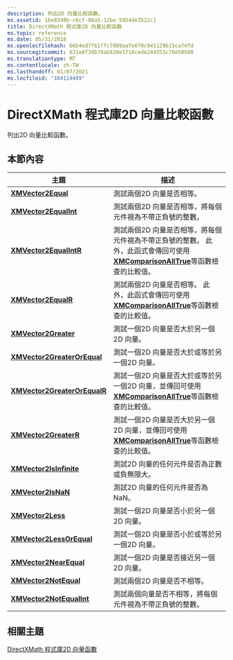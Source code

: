 ```yaml
---
description: 列出2D 向量比較函數。
ms.assetid: 16e8348b-c6cf-06a5-12be-5954de3522c1
title: DirectXMath 程式庫2D 向量比較函數
ms.topic: reference
ms.date: 05/31/2018
ms.openlocfilehash: 66b4ed7f61ffc7009aafe070c941129b15ca74fd
ms.sourcegitcommit: 831e8f3db78ab820e1710cede244553c70e50500
ms.translationtype: MT
ms.contentlocale: zh-TW
ms.lasthandoff: 01/07/2021
ms.locfileid: "104114489"
---
```

# <a name="directxmath-library-2d-vector-comparison-functions"></a>DirectXMath 程式庫2D 向量比較函數

列出2D 向量比較函數。

## <a name="in-this-section"></a>本節內容



| 主題                                                                   | 描述                                                                                                                                                                                                                                               |
|-------------------------------------------------------------------------|-----------------------------------------------------------------------------------------------------------------------------------------------------------------------------------------------------------------------------------------------------------|
| [**XMVector2Equal**](/windows/win32/api/directxmath/nf-directxmath-xmvector2equal)<br/>                     | 測試兩個2D 向量是否相等。<br/>                                                                                                                                                                                                        |
| [**XMVector2EqualInt**](/windows/win32/api/directxmath/nf-directxmath-xmvector2equalint)<br/>               | 測試兩個2D 向量是否相等，將每個元件視為不帶正負號的整數。<br/>                                                                                                                                                        |
| [**XMVector2EqualIntR**](/windows/win32/api/directxmath/nf-directxmath-xmvector2equalintr)<br/>             | 測試兩個2D 向量是否相等，將每個元件視為不帶正負號的整數。 此外，此函式會傳回可使用 [**XMComparisonAllTrue**](/windows/desktop/api/DirectXMath/nf-directxmath-xmcomparisonalltrue)等函數檢查的比較值。<br/> |
| [**XMVector2EqualR**](/windows/win32/api/directxmath/nf-directxmath-xmvector2equalr)<br/>                   | 測試兩個2D 向量是否相等。 此外，此函式會傳回可使用 [**XMComparisonAllTrue**](/windows/desktop/api/DirectXMath/nf-directxmath-xmcomparisonalltrue)等函數檢查的比較值。<br/>                                                 |
| [**XMVector2Greater**](/windows/win32/api/directxmath/nf-directxmath-xmvector2greater)<br/>                 | 測試一個2D 向量是否大於另一個2D 向量。<br/>                                                                                                                                                                                 |
| [**XMVector2GreaterOrEqual**](/windows/win32/api/directxmath/nf-directxmath-xmvector2greaterorequal)<br/>   | 測試一個2D 向量是否大於或等於另一個2D 向量。<br/>                                                                                                                                                                     |
| [**XMVector2GreaterOrEqualR**](/windows/win32/api/directxmath/nf-directxmath-xmvector2greaterorequalr)<br/> | 測試一個2D 向量是否大於或等於另一個2D 向量，並傳回可使用 [**XMComparisonAllTrue**](/windows/desktop/api/DirectXMath/nf-directxmath-xmcomparisonalltrue)等函數檢查的比較值。<br/>                                      |
| [**XMVector2GreaterR**](/windows/win32/api/directxmath/nf-directxmath-xmvector2greaterr)<br/>               | 測試一個2D 向量是否大於另一個2D 向量，並傳回可使用 [**XMComparisonAllTrue**](/windows/desktop/api/DirectXMath/nf-directxmath-xmcomparisonalltrue)等函數檢查的比較值。<br/>                                                  |
| [**XMVector2IsInfinite**](/windows/win32/api/directxmath/nf-directxmath-xmvector2isinfinite)<br/>           | 測試2D 向量的任何元件是否為正數或負無限大。<br/>                                                                                                                                                                   |
| [**XMVector2IsNaN**](/windows/win32/api/directxmath/nf-directxmath-xmvector2isnan)<br/>                     | 測試2D 向量的任何元件是否為 NaN。<br/>                                                                                                                                                                                           |
| [**XMVector2Less**](/windows/win32/api/directxmath/nf-directxmath-xmvector2less)<br/>                       | 測試一個2D 向量是否小於另一個2D 向量。<br/>                                                                                                                                                                                    |
| [**XMVector2LessOrEqual**](/windows/win32/api/directxmath/nf-directxmath-xmvector2lessorequal)<br/>         | 測試一個2D 向量是否小於或等於另一個2D 向量。<br/>                                                                                                                                                                        |
| [**XMVector2NearEqual**](/windows/win32/api/directxmath/nf-directxmath-xmvector2nearequal)<br/>             | 測試一個2D 向量是否接近另一個2D 向量。<br/>                                                                                                                                                                                         |
| [**XMVector2NotEqual**](/windows/win32/api/directxmath/nf-directxmath-xmvector2notequal)<br/>               | 測試兩個2D 向量是否不相等。<br/>                                                                                                                                                                                                    |
| [**XMVector2NotEqualInt**](/windows/win32/api/directxmath/nf-directxmath-xmvector2notequalint)<br/>         | 測試兩個向量是否不相等，將每個元件視為不帶正負號的整數。<br/>                                                                                                                                                        |



 

## <a name="related-topics"></a>相關主題

<dl> <dt>

[DirectXMath 程式庫2D 向量函數](ovw-xnamath-reference-functions-vector2.md)
</dt> </dl>

 

 

